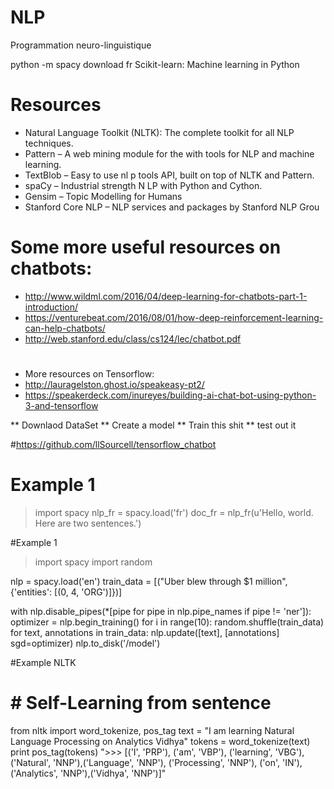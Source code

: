 # NLP
Programmation neuro-linguistique


python -m spacy download fr
Scikit-learn: Machine learning in Python

# Resources

* Natural Language Toolkit (NLTK): The complete toolkit for all NLP techniques.
* Pattern – A web mining module for the with tools for NLP and machine learning.
* TextBlob – Easy to use nl p tools API, built on top of NLTK and Pattern.
* spaCy – Industrial strength N LP with Python and Cython.
* Gensim – Topic Modelling for Humans
* Stanford Core NLP – NLP services and packages by Stanford NLP Grou

#
# Some more useful resources on chatbots:
* http://www.wildml.com/2016/04/deep-learning-for-chatbots-part-1-introduction/
* https://venturebeat.com/2016/08/01/how-deep-reinforcement-learning-can-help-chatbots/
* http://web.stanford.edu/class/cs124/lec/chatbot.pdf

#
* More resources on Tensorflow:
* http://lauragelston.ghost.io/speakeasy-pt2/
* https://speakerdeck.com/inureyes/building-ai-chat-bot-using-python-3-and-tensorflow




** Downlaod DataSet
** Create a model
** Train this shit 
** test out it

#https://github.com/llSourcell/tensorflow_chatbot

# Example 1 
>import spacy
nlp_fr = spacy.load('fr')
doc_fr = nlp_fr(u'Hello, world. Here are two sentences.')

#Example 1 
>import spacy
import random

nlp = spacy.load('en')
train_data = [("Uber blew through $1 million", {'entities': [(0, 4, 'ORG')]})]

with nlp.disable_pipes(*[pipe for pipe in nlp.pipe_names if pipe != 'ner']):
    optimizer = nlp.begin_training()
    for i in range(10):
        random.shuffle(train_data)
        for text, annotations in train_data:
            nlp.update([text], [annotations] sgd=optimizer)
nlp.to_disk('/model')



#Example NLTK
# # Self-Learning from sentence
from nltk import word_tokenize, pos_tag
text = "I am learning Natural Language Processing on Analytics Vidhya"
tokens = word_tokenize(text)
print pos_tag(tokens)
">>> [('I', 'PRP'), ('am', 'VBP'), ('learning', 'VBG'), ('Natural', 'NNP'),('Language', 'NNP'),
('Processing', 'NNP'), ('on', 'IN'), ('Analytics', 'NNP'),('Vidhya', 'NNP')]"
